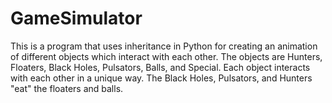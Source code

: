 # GameSimulator

This is a program that uses inheritance in Python for creating an animation of different objects which interact with each other. The objects are Hunters, Floaters, Black Holes, Pulsators, Balls, and Special. Each object interacts with each other in a unique way. The Black Holes, Pulsators, and Hunters "eat" the floaters and balls.
